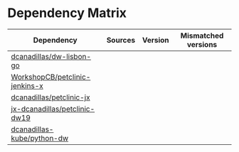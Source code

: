 # Dependency Matrix

Dependency | Sources | Version | Mismatched versions
---------- | ------- | ------- | -------------------
[dcanadillas/dw-lisbon-go](https://github.com/dcanadillas/dw-lisbon-go.git) |  | []() | 
[WorkshopCB/petclinic-jenkins-x](https://github.com/WorkshopCB/petclinic-jenkins-x.git) |  | []() | 
[dcanadillas/petclinic-jx](https://github.com/dcanadillas/petclinic-jx.git) |  | []() | 
[jx-dcanadillas/petclinic-dw19](https://github.com/jx-dcanadillas/petclinic-dw19.git) |  | []() | 
[dcanadillas-kube/python-dw](https://github.com/dcanadillas-kube/python-dw.git) |  | []() | 
